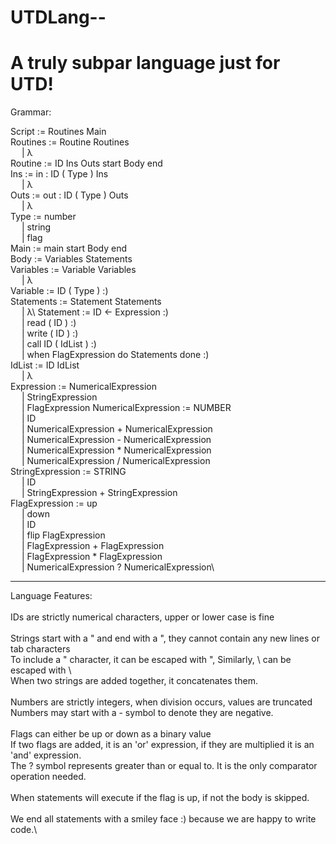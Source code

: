 UTDLang--
================
A truly subpar language just for UTD!
================
Grammar:

Script := Routines Main\
Routines := Routine Routines\
&emsp;       | λ\
Routine := ID Ins Outs start Body end\
Ins := in : ID ( Type ) Ins\
&emsp;    | λ\
Outs := out : ID ( Type ) Outs\
&emsp;    | λ\
Type := number\
&emsp;     | string\
&emsp;     | flag\
Main := main start Body end\
Body := Variables Statements\
Variables := Variable Variables\
&emsp;          | λ\
Variable := ID ( Type ) :)\
Statements := Statement Statements\
&emsp;           | λ\ 
Statement := ID <- Expression :)\
&emsp;          | read ( ID ) :)\
&emsp;          | write ( ID ) :)\
&emsp;          | call ID ( IdList ) :)\
&emsp;          | when FlagExpression do Statements done :)\
IdList := ID IdList\
&emsp;         | λ\
Expression := NumericalExpression\
&emsp;           | StringExpression\
&emsp;           | FlagExpression
NumericalExpression := NUMBER\
&emsp;                    | ID\
&emsp;                    | NumericalExpression + NumericalExpression\
&emsp;                    | NumericalExpression - NumericalExpression\
&emsp;                    | NumericalExpression * NumericalExpression\
&emsp;                    | NumericalExpression / NumericalExpression\
StringExpression := STRING\
&emsp;                 | ID\
&emsp;                 | StringExpression + StringExpression\
FlagExpression := up\
&emsp;               | down\
&emsp;               | ID\
&emsp;               | flip FlagExpression\
&emsp;               | FlagExpression + FlagExpression\
&emsp;               | FlagExpression * FlagExpression\
&emsp;               | NumericalExpression ? NumericalExpression\
___

Language Features:\
\
IDs are strictly numerical characters, upper or lower case is fine\
\
Strings start with a " and end with a ", they cannot contain any new lines or tab characters\
To include a " character, it can be escaped with \", Similarly, \ can be escaped with \\ \
When two strings are added together, it concatenates them.\
\
Numbers are strictly integers, when division occurs, values are truncated\
Numbers may start with a - symbol to denote they are negative.\
\
Flags can either be up or down as a binary value\
If two flags are added, it is an 'or' expression, if they are multiplied it is an 'and' expression.\
The ? symbol represents greater than or equal to. It is the only comparator operation needed.\
\
When statements will execute if the flag is up, if not the body is skipped.\
\
We end all statements with a smiley face :) because we are happy to write code.\